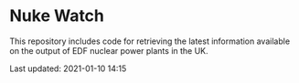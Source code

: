# Nuke Watch

This repository includes code for retrieving the latest information available on the output of EDF nuclear power plants in the UK.

Last updated: 2021-01-10 14:15